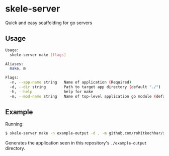 # skele-server

Quick and easy scaffolding for go servers

## Usage

```bash
Usage:
  skele-server make [flags]

Aliases:
  make, m

Flags:
  -n, --app-name string   Name of application (Required)
  -d, --dir string        Path to target app directory (default "./")
  -h, --help              help for make
  -m, --mod-name string   Name of top-level application go module (default $app-name)
```

## Example

Running:

```bash
$ skele-server make -n example-output -d . -m github.com/rohitkochhar/skele-server-output
```

Generates the application seen in this repository's `./example-output` directory.
